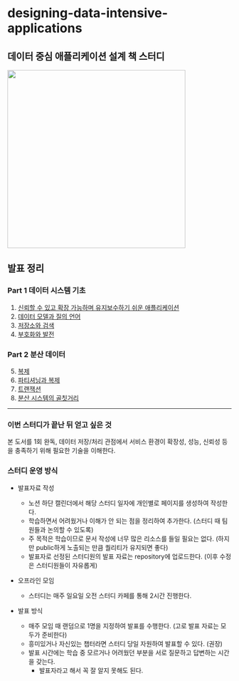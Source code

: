 # designing-data-intensive-applications

## 데이터 중심 애플리케이션 설계 책 스터디

<img src="/img/book.png" width="400" />

## 발표 정리

### Part 1 데이터 시스템 기초

1. [신뢰할 수 있고 확장 가능하며 유지보수하기 쉬운 애플리케이션](contents/Part_01_데이터_시스템_기초/01_신뢰할_수_있고_확장_가능하며_유지보수하기_쉬운_애플리케이션.md)
2. [데이터 모델과 질의 언어](contents/Part_01_데이터_시스템_기초/02_데이터_모델과_질의_언어.md)
3. [저장소와 검색](contents/Part_01_데이터_시스템_기초/03_저장소와_검색.md)
4. [부호화와 발전](contents/Part_01_데이터_시스템_기초/04_부호화와_발전.md)

### Part 2 분산 데이터

5. [복제](contents/Part_02_분산_데이터/05_복제.md)
6. [파티셔닝과 복제](contents/Part_02_분산_데이터/06_파티셔닝과_복제.md)
7. [트랜잭션](contents/Part_02_분산_데이터/07_트랜잭션)
8. [분산 시스템의 골칫거리](contents/Part_02_분산_데이터/08_분산_시스템의_골칫거리.md)

---

### 이번 스터디가 끝난 뒤 얻고 싶은 것

본 도서를 1회 완독, 데이터 저장/처리 관점에서 서비스 환경이 확장성, 성능, 신뢰성 등을 충족하기 위해 필요한 기술을 이해한다.

### 스터디 운영 방식

- 발표자료 작성
    - 노션 하단 캘린더에서 해당 스터디 일자에 개인별로 페이지를 생성하여 작성한다.
    - 학습하면서 어려웠거나 이해가 안 되는 점을 정리하여 추가한다. (스터디 때 팀원들과 논의할 수 있도록)
    - 주 목적은 학습이므로 문서 작성에 너무 많은 리소스를 들일 필요는 없다. (하지만 public하게 노출되는 만큼 퀄리티가 유지되면 좋다)
    - 발표자로 선정된 스터디원의 발표 자료는 repository에 업로드한다. (이후 수정은 스터디원들이 자유롭게)

- 오프라인 모임
    - 스터디는 매주 일요일 오전 스터디 카페를 통해 2시간 진행한다.

- 발표 방식
    - 매주 모임 때 랜덤으로 1명을 지정하여 발표를 수행한다. (고로 발표 자료는 모두가 준비한다)
    - 흥미있거나 자신있는 챕터라면 스터디 당일 자원하여 발표할 수 있다. (권장)
    - 발표 시간에는 학습 중 모르거나 어려웠던 부분을 서로 질문하고 답변하는 시간을 갖는다.
        - 발표자라고 해서 꼭 잘 알지 못해도 된다.
